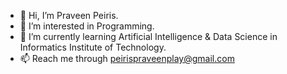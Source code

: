 - 👋 Hi, I’m Praveen Peiris.
- 👀 I’m interested in Programming.
- 🌱 I’m currently learning Artificial Intelligence & Data Science in Informatics Institute of Technology.
- 📫 Reach me through peirispraveenplay@gmail.com
